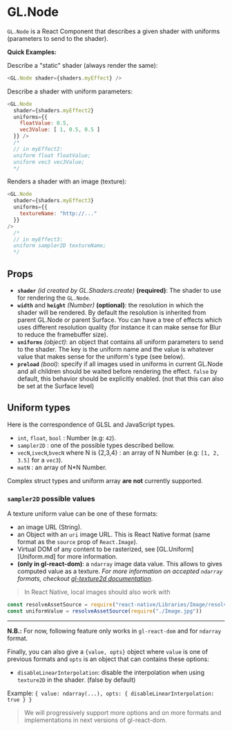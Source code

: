# GL.Node

`GL.Node` is a React Component that describes a given shader with uniforms (parameters to send to the shader).

**Quick Examples:**

Describe a "static" shader (always render the same):

```js
<GL.Node shader={shaders.myEffect} />
```

Describe a shader with uniform parameters:

```js
<GL.Node
  shader={shaders.myEffect2}
  uniforms={{
    floatValue: 0.5,
    vec3Value: [ 1, 0.5, 0.5 ]
  }} />
  /*
  // in myEffect2:
  uniform float floatValue;
  uniform vec3 vec3Value;
  */
```

Renders a shader with an image (texture):

```js
<GL.Node
  shader={shaders.myEffect3}
  uniforms={{
    textureName: "http://..."
  }}
/>
  /*
  // in myEffect3:
  uniform sampler2D textureName;
  */
```


## Props

- **`shader`** *(id created by GL.Shaders.create)* **(required)**: The shader to use for rendering the `GL.Node`.
- **`width`** and **`height`** *(Number)* **(optional)**: the resolution in which the shader will be rendered. By default the resolution is inherited from parent GL.Node or parent Surface. You can have a tree of effects which uses different resolution quality (for instance it can make sense for Blur to reduce the framebuffer size).
- **`uniforms`** *(object)*: an object that contains all uniform parameters to send to the shader. The key is the uniform name and the value is whatever value that makes sense for the uniform's type (see below).
- **`preload`** *(bool)*: specify if all images used in uniforms in current GL.Node and all children should be waited before rendering the effect. `false` by default, this behavior should be explicitly enabled. (not that this can also be set at the Surface level)

## Uniform types

Here is the correspondence of GLSL and JavaScript types.

- `int`, `float`, `bool` : Number (e.g: `42`).
- `sampler2D` : one of the possible types described bellow.
- `vecN`,`ivecN`,`bvecN` where N is {2,3,4} : an array of N Number (e.g: `[1, 2, 3.5]` for a `vec3`).
- `matN` : an array of N*N Number.

Complex struct types and uniform array **are not** currently supported.

### `sampler2D` possible values

A texture uniform value can be one of these formats:

-  an image URL (String).
- an Object with an `uri` image URL. This is React Native format (same format as the `source` prop of `React.Image`).
- Virtual DOM of any content to be rasterized, see [GL.Uniform][Uniform.md] for more information.
- **(only in gl-react-dom)**: a `ndarray` image data value. This allows to gives computed value as a texture. *For more information on accepted `ndarray` formats, checkout [gl-texture2d documentation](https://github.com/stackgl/gl-texture2d#var-tex--createtexturegl-array)*.

> In React Native, local images should also work with
```js
const resolveAssetSource = require("react-native/Libraries/Image/resolveAssetSource");
const uniformValue = resolveAssetSource(require("./Image.jpg"))
```

---

**N.B.:** For now, following feature only works in `gl-react-dom` and for `ndarray` format.

Finally, you can also give a `{value, opts}` object where `value` is one of previous formats and `opts` is an object that can contains these options:
- `disableLinearInterpolation`: disable the interpolation when using `texture2D` in the shader. (false by default)

Example: `{ value: ndarray(...), opts: { disableLinearInterpolation: true } }`

> We will progressively support more options and on more formats and implementations in next versions of gl-react-dom.
